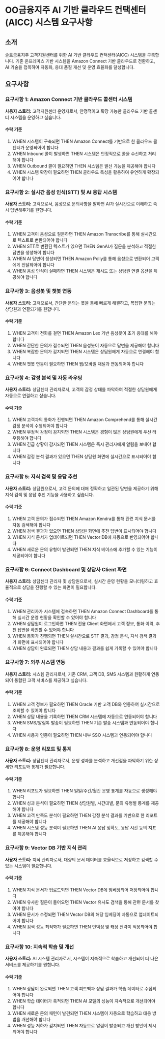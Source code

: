 # OO금융지주 AI 기반 클라우드 컨택센터(AICC) 시스템 요구사항

## 소개

솔트금융지주 고객지원센터를 위한 AI 기반 클라우드 컨택센터(AICC) 시스템을 구축합니다. 기존 온프레미스 기반 시스템을 Amazon Connect 기반 클라우드로 전환하고, AI 기술을 접목하여 자동화, 응대 품질 개선 및 운영 효율화를 달성합니다.

## 요구사항

### 요구사항 1: Amazon Connect 기반 클라우드 콜센터 시스템

**사용자 스토리:** 고객지원센터 운영자로서, 안정적이고 확장 가능한 클라우드 기반 콜센터 시스템을 운영하고 싶습니다.

#### 수락 기준
1. WHEN 시스템이 구축되면 THEN Amazon Connect를 기반으로 한 클라우드 콜센터가 운영되어야 합니다
2. WHEN Inbound 콜이 발생하면 THEN 시스템은 안정적으로 콜을 수신하고 처리해야 합니다
3. WHEN Outbound 콜이 필요하면 THEN 시스템은 발신 기능을 제공해야 합니다
4. WHEN 시스템 확장이 필요하면 THEN 클라우드 특성을 활용하여 유연하게 확장되어야 합니다

### 요구사항 2: 실시간 음성 인식(STT) 및 AI 응답 시스템

**사용자 스토리:** 고객으로서, 음성으로 문의사항을 말하면 AI가 실시간으로 이해하고 즉시 답변해주기를 원합니다.

#### 수락 기준
1. WHEN 고객이 음성으로 질문하면 THEN Amazon Transcribe를 통해 실시간으로 텍스트로 변환되어야 합니다
2. WHEN STT로 변환된 텍스트가 있으면 THEN GenAI가 질문을 분석하고 적절한 답변을 생성해야 합니다
3. WHEN AI 답변이 생성되면 THEN Amazon Polly를 통해 음성으로 변환되어 고객에게 전달되어야 합니다
4. WHEN 음성 인식이 실패하면 THEN 시스템은 재시도 또는 상담원 연결 옵션을 제공해야 합니다

### 요구사항 3: 음성봇 및 챗봇 연동

**사용자 스토리:** 고객으로서, 간단한 문의는 봇을 통해 빠르게 해결하고, 복잡한 문의는 상담원과 연결되기를 원합니다.

#### 수락 기준
1. WHEN 고객이 전화를 걸면 THEN Amazon Lex 기반 음성봇이 초기 응대를 해야 합니다
2. WHEN 간단한 문의가 접수되면 THEN 음성봇이 자동으로 답변을 제공해야 합니다
3. WHEN 복잡한 문의가 감지되면 THEN 시스템은 상담원에게 자동으로 연결해야 합니다
4. WHEN 챗봇 연동이 필요하면 THEN 웹/모바일 채널과 연동되어야 합니다

### 요구사항 4: 감정 분석 및 자동 라우팅

**사용자 스토리:** 상담센터 관리자로서, 고객의 감정 상태를 파악하여 적절한 상담원에게 자동으로 연결하고 싶습니다.

#### 수락 기준
1. WHEN 고객과의 통화가 진행되면 THEN Amazon Comprehend를 통해 실시간 감정 분석이 수행되어야 합니다
2. WHEN 부정적 감정이 감지되면 THEN 시스템은 경험이 많은 상담원에게 우선 라우팅해야 합니다
3. WHEN 긴급 상황이 감지되면 THEN 시스템은 즉시 관리자에게 알림을 보내야 합니다
4. WHEN 감정 분석 결과가 있으면 THEN 상담원 화면에 실시간으로 표시되어야 합니다

### 요구사항 5: 지식 검색 및 응답 추천

**사용자 스토리:** 상담원으로서, 고객 문의에 대해 정확하고 일관된 답변을 제공하기 위해 지식 검색 및 응답 추천 기능을 사용하고 싶습니다.

#### 수락 기준
1. WHEN 고객 문의가 접수되면 THEN Amazon Kendra를 통해 관련 지식 문서를 자동 검색해야 합니다
2. WHEN 검색 결과가 있으면 THEN 상담원 화면에 추천 답변이 표시되어야 합니다
3. WHEN 지식 문서가 업데이트되면 THEN Vector DB에 자동으로 반영되어야 합니다
4. WHEN 새로운 문의 유형이 발견되면 THEN 지식 베이스에 추가할 수 있는 기능이 제공되어야 합니다

### 요구사항 6: Connect Dashboard 및 상담사 Client 화면

**사용자 스토리:** 상담센터 관리자 및 상담원으로서, 실시간 운영 현황을 모니터링하고 효율적으로 상담을 진행할 수 있는 화면이 필요합니다.

#### 수락 기준
1. WHEN 관리자가 시스템에 접속하면 THEN Amazon Connect Dashboard를 통해 실시간 운영 현황을 확인할 수 있어야 합니다
2. WHEN 상담원이 로그인하면 THEN 전용 Client 화면에서 고객 정보, 통화 이력, 추천 답변을 확인할 수 있어야 합니다
3. WHEN 통화가 진행되면 THEN 실시간으로 STT 결과, 감정 분석, 지식 검색 결과가 화면에 표시되어야 합니다
4. WHEN 상담이 완료되면 THEN 상담 내용과 결과를 쉽게 기록할 수 있어야 합니다

### 요구사항 7: 외부 시스템 연동

**사용자 스토리:** 시스템 관리자로서, 기존 CRM, 고객 DB, SMS 시스템과 원활하게 연동되어 통합된 고객 서비스를 제공하고 싶습니다.

#### 수락 기준
1. WHEN 고객 정보가 필요하면 THEN Oracle 기반 고객 DB와 연동하여 실시간으로 조회할 수 있어야 합니다
2. WHEN 상담 내용을 기록하면 THEN CRM 시스템에 자동으로 연동되어야 합니다
3. WHEN SMS/알림톡 발송이 필요하면 THEN 기존 발송 시스템과 연동되어야 합니다
4. WHEN 사용자 인증이 필요하면 THEN 내부 SSO 시스템과 연동되어야 합니다

### 요구사항 8: 운영 리포트 및 통계

**사용자 스토리:** 상담센터 관리자로서, 운영 성과를 분석하고 개선점을 파악하기 위한 상세한 리포트와 통계가 필요합니다.

#### 수락 기준
1. WHEN 리포트가 필요하면 THEN 일일/주간/월간 운영 통계를 자동으로 생성해야 합니다
2. WHEN 성과 분석이 필요하면 THEN 상담원별, 시간대별, 문의 유형별 통계를 제공해야 합니다
3. WHEN 고객 만족도 분석이 필요하면 THEN 감정 분석 결과를 기반으로 한 리포트를 제공해야 합니다
4. WHEN 시스템 성능 분석이 필요하면 THEN AI 응답 정확도, 응답 시간 등의 지표를 제공해야 합니다

### 요구사항 9: Vector DB 기반 지식 관리

**사용자 스토리:** 지식 관리자로서, 대량의 문서 데이터를 효율적으로 저장하고 검색할 수 있는 시스템이 필요합니다.

#### 수락 기준
1. WHEN 지식 문서가 업로드되면 THEN Vector DB에 임베딩되어 저장되어야 합니다
2. WHEN 유사한 질문이 들어오면 THEN Vector 유사도 검색을 통해 관련 문서를 찾아야 합니다
3. WHEN 문서가 수정되면 THEN Vector DB의 해당 임베딩이 자동으로 업데이트되어야 합니다
4. WHEN 검색 성능 최적화가 필요하면 THEN 인덱싱 및 캐싱 전략이 적용되어야 합니다

### 요구사항 10: 지속적 학습 및 개선

**사용자 스토리:** AI 시스템 관리자로서, 시스템이 지속적으로 학습하고 개선되어 더 나은 서비스를 제공하기를 원합니다.

#### 수락 기준
1. WHEN 상담이 완료되면 THEN 고객 피드백과 상담 결과가 학습 데이터로 수집되어야 합니다
2. WHEN 학습 데이터가 축적되면 THEN AI 모델의 성능이 지속적으로 개선되어야 합니다
3. WHEN 새로운 문의 패턴이 발견되면 THEN 시스템이 자동으로 학습하고 대응 방법을 개선해야 합니다
4. WHEN 성능 저하가 감지되면 THEN 자동으로 알림이 발송되고 개선 방안이 제시되어야 합니다